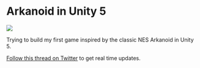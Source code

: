 # Arkanoid in Unity 5
![](https://media.giphy.com/media/3og0IQpvBrPSZliClO/giphy.gif)

Trying to build my first game inspired by the classic NES Arkanoid in Unity 5.

[Follow this thread on Twitter](https://twitter.com/adrianmg/status/827961010288001028) to get real time updates.
